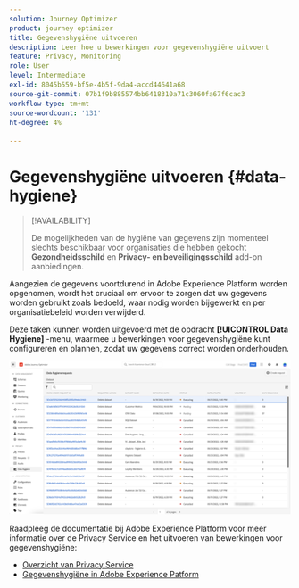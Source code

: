 ```yaml
---
solution: Journey Optimizer
product: journey optimizer
title: Gegevenshygiëne uitvoeren
description: Leer hoe u bewerkingen voor gegevenshygiëne uitvoert
feature: Privacy, Monitoring
role: User
level: Intermediate
exl-id: 8045b559-bf5e-4b5f-9da4-accd44641a68
source-git-commit: 07b1f9b885574bb6418310a71c3060fa67f6cac3
workflow-type: tm+mt
source-wordcount: '131'
ht-degree: 4%

---
```


# Gegevenshygiëne uitvoeren {#data-hygiene}

>[!AVAILABILITY]
>
>De mogelijkheden van de hygiëne van gegevens zijn momenteel slechts beschikbaar voor organisaties die hebben gekocht **Gezondheidsschild** en **Privacy- en beveiligingsschild** add-on aanbiedingen.


Aangezien de gegevens voortdurend in Adobe Experience Platform worden opgenomen, wordt het cruciaal om ervoor te zorgen dat uw gegevens worden gebruikt zoals bedoeld, waar nodig worden bijgewerkt en per organisatiebeleid worden verwijderd.

Deze taken kunnen worden uitgevoerd met de opdracht **[!UICONTROL Data Hygiene]** -menu, waarmee u bewerkingen voor gegevenshygiëne kunt configureren en plannen, zodat uw gegevens correct worden onderhouden.

![](assets/data-hygiene.png)

Raadpleeg de documentatie bij Adobe Experience Platform voor meer informatie over de Privacy Service en het uitvoeren van bewerkingen voor gegevenshygiëne:

* [Overzicht van Privacy Service](https://experienceleague.adobe.com/docs/experience-platform/privacy/home.html?lang=nl)
* [Gegevenshygiëne in Adobe Experience Patform](https://experienceleague.adobe.com/docs/experience-platform/hygiene/home.html)
